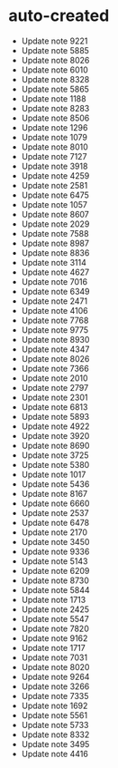 # auto-created
- Update note 9221
- Update note 5885
- Update note 8026
- Update note 6010
- Update note 8328
- Update note 5865
- Update note 1188
- Update note 8283
- Update note 8506
- Update note 1296
- Update note 1079
- Update note 8010
- Update note 7127
- Update note 3918
- Update note 4259
- Update note 2581
- Update note 6475
- Update note 1057
- Update note 8607
- Update note 2029
- Update note 7588
- Update note 8987
- Update note 8836
- Update note 3114
- Update note 4627
- Update note 7016
- Update note 6349
- Update note 2471
- Update note 4106
- Update note 7768
- Update note 9775
- Update note 8930
- Update note 4347
- Update note 8026
- Update note 7366
- Update note 2010
- Update note 2797
- Update note 2301
- Update note 6813
- Update note 5893
- Update note 4922
- Update note 3920
- Update note 8690
- Update note 3725
- Update note 5380
- Update note 1017
- Update note 5436
- Update note 8167
- Update note 6660
- Update note 2537
- Update note 6478
- Update note 2170
- Update note 3450
- Update note 9336
- Update note 5143
- Update note 6209
- Update note 8730
- Update note 5844
- Update note 1713
- Update note 2425
- Update note 5547
- Update note 7820
- Update note 9162
- Update note 1717
- Update note 7031
- Update note 8020
- Update note 9264
- Update note 3266
- Update note 7335
- Update note 1692
- Update note 5561
- Update note 5733
- Update note 8332
- Update note 3495
- Update note 4416
